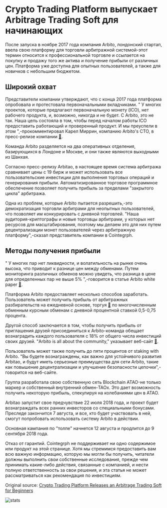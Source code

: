 # Crypto Trading Platform выпускает Arbitrage Trading Soft для начинающих

После запуска в ноябре 2017 года компания Arbito, лондонский стартап, ввела свою платформу для торговли арбитражной системой-этот термин относится к профессиональной торговле и ссылается на покупку и продажу того же актива и получение прибыли от различных цен. Платформа уже доступна для опытных пользователей, а также для новичков с небольшим бюджетом.

## Широкий охват

Представители компании утверждают, что с конца 2017 года платформа опробовала и протестовала первоначальными вкладчиками. " У многих проектов, которые предлагают первоначальную монету (ICO), нет рабочего продукта, и, возможно, никогда и не будет. С Arbito, это не так. Наша цель состояла в том, чтобы перед началом работы ICO предоставить работающий и проверенный продукт. И мы преуспели в этом ",-прокомментировал Карел Миррин, компанию Arbito's CTO, в пресс-релизе компании  [🔗](https://static.arbitao.com/presskit/Arbitao_PressRelease_May31.pdf).

Команда Arbito разделяется на два оперативных отделения, базирующихся в Лондоне и Москве, и они также являются выходными из Шанхая.

Согласно пресс-релизу Arbitao, в настоящее время система арбитража сравнивает цены с 19 бирж и может использовать все пользовательские инвестиции для выполнения торговых операций и генерирования прибыли. Автоматизированное торговое программное обеспечение позволяет получить прибыль за пределами "закрытого цикла" арбитража.

Одна из проблем, которые Arbito пытается разрешить,-это демократизация торговли арбитрами для неопытных пользователей, что позволяет им конкурировать с дневной торговлей. "Наша аудитория-криптографы и новые торговцы арбитрами, у которых нет ресурсов для масштабирования, поэтому мы делаем это для них путем децентрализации монет пользователей через арбитражную платформу",-сказал представитель компании в Cointegrph.

## Методы получения прибыли

" У многих пар нет ликвидности, и волатильность на рынке очень высока, что приводит к разнице цен между обменами. Путем мониторинга различных обменов можно увидеть, что разница в цене для определенных пар не выше 5% ",-говорится в статье Arbito white paper  [🔗](https://static.arbitao.com/presskit/Arbitao_Ten_Pager_EN.pdf).

Платформа Arbito предоставляет несколько способов заработать. Пользователь может получить прибыль от арбитражных разбирательств на ежедневной основе, торгуя  [🔗](https://cointelegraph.com/explained/crypto-trading-explained)  по многочисленным обменным курсным обменам с дневной процентной ставкой 0,5-0,75 процента.

Другой способ заключается в том, чтобы получить прибыль от приглашения друзей присоединиться к Arbito-команда обещает вознаградить каждого пользователя с 18% от общего числа инвестиций своих друзей. "Arbito is all about the community," указывает веб-сайт  [🔗](https://www.arbitao.com/).

Пользователь может также получить до пяти процентов от staking with Arbito. "Вы будете вознаграждены, как важно для устойчивого развития Arbitao, и будут иметь серьезные преимущества для сети Arbito, такие как повышение децентрализации и улучшение безопасности цепочки",-говорится на веб-сайте.

Группа разработала свою собственную сеть Blockchain ATAO-не только маркер и собственный внутренний обмен-TAOx. Это дает возможность получить некоторую прибыль, спекулируя на колебаниями цен в ATAO.

Arbitao запустит свое предчувствие 22 июля 2018 года, и проект будет вознаграждать всех ранних инвесторов со специальными бонусами. Преследе закончится 7 августа, и все, кто будет участвовать в ней, смогут попробовать использовать систему Arbito в действии.

Основная кампания по "толпе" начнется 12 августа и продлится до 9 сентября 2018 года.

Отказ от гарантий. Cointegrph не поддерживает ни одно содержимое или продукт на этой странице. Хотя мы стремимся предоставить вам всю важную информацию, которую мы могли бы получить, читатели должны выполнить свои собственные исследования, прежде чем принимать какие-либо действия, связанные с компанией, и нести полную ответственность за свои решения, и эта статья не может рассматриваться как рекомендация по инвестициям.

Original source: [Crypto Trading Platform Releases an Arbitrage Trading Soft for Beginners](https://cointelegraph.com/news/crypto-trading-platform-releases-an-arbitrage-trading-soft-for-beginners)

![stats](https://c.statcounter.com/11760860/0/a89fa40b/1/ "stats")
